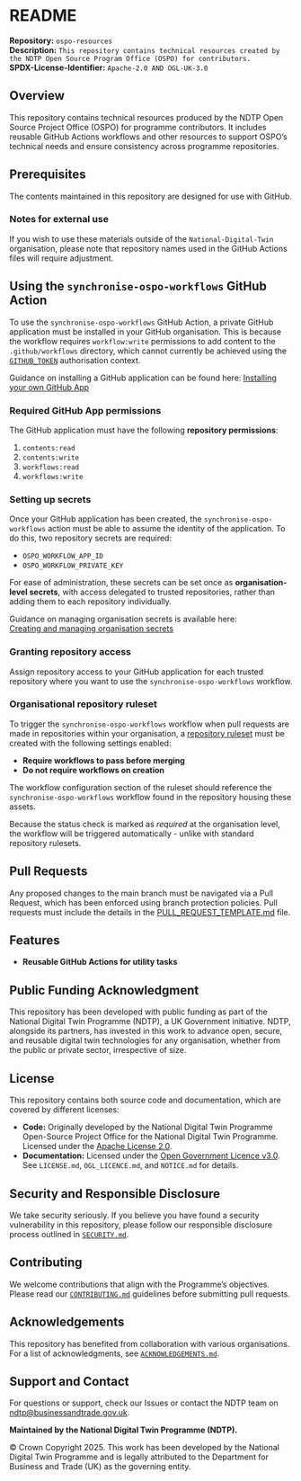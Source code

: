 # README  

**Repository:** `ospo-resources`  
**Description:** `This repository contains technical resources created by the NDTP Open Source Program Office (OSPO) for contributors.`  
**SPDX-License-Identifier:** `Apache-2.0 AND OGL-UK-3.0 `  

## Overview  

This repository contains technical resources produced by the NDTP Open Source Project Office (OSPO) for programme contributors. It includes reusable GitHub Actions workflows and other resources to support OSPO’s technical needs and ensure consistency across programme repositories.

## Prerequisites

The contents maintained in this repository are designed for use with GitHub.

### Notes for external use

If you wish to use these materials outside of the `National-Digital-Twin` organisation, please note that repository names used in the GitHub Actions files will require adjustment.

## Using the `synchronise-ospo-workflows` GitHub Action

To use the `synchronise-ospo-workflows` GitHub Action, a private GitHub application must be installed in your GitHub organisation. This is because the workflow requires `workflow:write` permissions to add content to the `.github/workflows` directory, which cannot currently be achieved using the [`GITHUB_TOKEN`](https://docs.github.com/en/actions/how-tos/writing-workflows/choosing-what-your-workflow-does/controlling-permissions-for-github_token) authorisation context.

Guidance on installing a GitHub application can be found here: [Installing your own GitHub App](https://docs.github.com/en/apps/using-github-apps/installing-your-own-github-app)

### Required GitHub App permissions

The GitHub application must have the following **repository permissions**:

1. `contents:read`  
2. `contents:write`  
3. `workflows:read`  
4. `workflows:write`

### Setting up secrets

Once your GitHub application has been created, the `synchronise-ospo-workflows` action must be able to assume the identity of the application. To do this, two repository secrets are required:

- `OSPO_WORKFLOW_APP_ID`  
- `OSPO_WORKFLOW_PRIVATE_KEY`

For ease of administration, these secrets can be set once as **organisation-level secrets**, with access delegated to trusted repositories, rather than adding them to each repository individually.

Guidance on managing organisation secrets is available here:  
[Creating and managing organisation secrets](https://docs.github.com/en/actions/security-guides/encrypted-secrets#creating-organization-secrets)

### Granting repository access

Assign repository access to your GitHub application for each trusted repository where you want to use the `synchronise-ospo-workflows` workflow.

### Organisational repository ruleset

To trigger the `synchronise-ospo-workflows` workflow when pull requests are made in repositories within your organisation, a [repository ruleset](https://docs.github.com/en/enterprise-cloud@latest/organizations/managing-organization-settings/creating-rulesets-for-repositories-in-your-organization) must be created with the following settings enabled:

- **Require workflows to pass before merging**  
- **Do not require workflows on creation**

The workflow configuration section of the ruleset should reference the `synchronise-ospo-workflows` workflow found in the repository housing these assets.

Because the status check is marked as *required* at the organisation level, the workflow will be triggered automatically - unlike with standard repository rulesets.

## Pull Requests

Any proposed changes to the main branch must be navigated via a Pull Request, which has been enforced using branch protection policies. Pull requests must include the details in the [PULL_REQUEST_TEMPLATE.md](./.github/PULL_REQUEST_TEMPLATE.md) file.

## Features  

- **Reusable GitHub Actions for utility tasks** 

## Public Funding Acknowledgment  
This repository has been developed with public funding as part of the National Digital Twin Programme (NDTP), a UK Government initiative. NDTP, alongside its partners, has invested in this work to advance open, secure, and reusable digital twin technologies for any organisation, whether from the public or private sector, irrespective of size.  

## License  
This repository contains both source code and documentation, which are covered by different licenses:  
- **Code:** Originally developed by the National Digital Twin Programme Open-Source Project Office for the National Digital Twin Programme. Licensed under the [Apache License 2.0](./LICENSE.md).  
- **Documentation:** Licensed under the [Open Government Licence v3.0](./OGL_LICENCE.md).  
See `LICENSE.md`, `OGL_LICENCE.md`, and `NOTICE.md` for details.  

## Security and Responsible Disclosure  
We take security seriously. If you believe you have found a security vulnerability in this repository, please follow our responsible disclosure process outlined in [`SECURITY.md`](./SECURITY.md).  

## Contributing  
We welcome contributions that align with the Programme’s objectives. Please read our [`CONTRIBUTING.md`](./CONTRIBUTING.md) guidelines before submitting pull requests.  

## Acknowledgements  
This repository has benefited from collaboration with various organisations. For a list of acknowledgments, see [`ACKNOWLEDGEMENTS.md`](./ACKNOWLEDGEMENTS.md).  

## Support and Contact  
For questions or support, check our Issues or contact the NDTP team on ndtp@businessandtrade.gov.uk.

**Maintained by the National Digital Twin Programme (NDTP).**  

© Crown Copyright 2025. This work has been developed by the National Digital Twin Programme and is legally attributed to the Department for Business and Trade (UK) as the governing entity.
